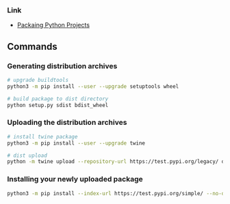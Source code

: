 ### Link
- [Packaing Python Projects](https://packaging.python.org/tutorials/packaging-projects/)




## Commands
### Generating distribution archives
```bash
# upgrade buildtools
python3 -m pip install --user --upgrade setuptools wheel

# build package to dist directory
python setup.py sdist bdist_wheel
```



### Uploading the distribution archives

```bash
# install twine package
python3 -m pip install --user --upgrade twine

# dist upload
python -m twine upload --repository-url https://test.pypi.org/legacy/ dist/*
```



### Installing your newly uploaded package

```bash
python3 -m pip install --index-url https://test.pypi.org/simple/ --no-deps example-pkg-YOUR-USERNAME-HERE
```

